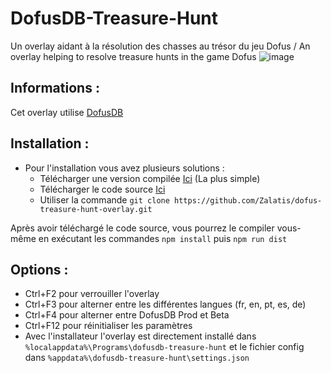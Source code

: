 # DofusDB-Treasure-Hunt
Un overlay aidant à la résolution des chasses au trésor du jeu Dofus / An overlay helping to resolve treasure hunts in the game Dofus
![image](https://github.com/user-attachments/assets/c9af0922-4d87-4369-90f8-a9a34092a346)

## Informations :
Cet overlay utilise [DofusDB](https://dofusdb.fr/fr/tools/treasure-hunt)

## Installation : 
- Pour l'installation vous avez plusieurs solutions :
  - Télécharger une version compilée [Ici](https://zalati.fr/download/DofusDB-Treasure-Hunt.exe) (La plus simple)
  - Télécharger le code source [Ici](https://github.com/Zalatis/dofus-treasure-hunt-overlay/archive/refs/heads/main.zip)
  - Utiliser la commande `git clone https://github.com/Zalatis/dofus-treasure-hunt-overlay.git`

Après avoir téléchargé le code source, vous pourrez le compiler vous-même en exécutant les commandes `npm install` puis `npm run dist`
  
## Options : 

- Ctrl+F2 pour verrouiller l'overlay
- Ctrl+F3 pour alterner entre les différentes langues (fr, en, pt, es, de)
- Ctrl+F4 pour alterner entre DofusDB Prod et Beta
- Ctrl+F12 pour réinitialiser les paramètres
- Avec l'installateur l'overlay est directement installé dans `%localappdata%\Programs\dofusdb-treasure-hunt` et le fichier config dans `%appdata%\dofusdb-treasure-hunt\settings.json`
